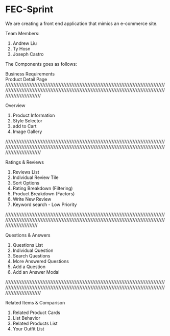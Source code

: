 # FEC-Sprint
We are creating a front end application that mimics an e-commerce site. 

Team Members: 
1. Andrew Liu
2. Ty Hosn
3. Joseph Castro

The Components goes as follows: 




Business Requirements	
Product Detail Page	
////////////////////////////////////////////////////////////////////////////////////////////////////////////////////////////////////////////////////////////////////////////////////////////////////////////////////////////

Overview	

1. Product Information	
2. Style Selector
3. add to Cart	
4. Image Gallery

////////////////////////////////////////////////////////////////////////////////////////////////////////////////////////////////////////////////////////////////////////////////////////////////////////////////////////////

Ratings & Reviews	

1. Reviews List	
2. Individual Review Tile	
3. Sort Options	
4. Rating Breakdown (Filtering)	
5. Product Breakdown (Factors)	
6. Write New Review	
7. Keyword search - Low Priority

//////////////////////////////////////////////////////////////////////////////////////////////////////////////////////////////////////////////////////////////////////////////////////////////////////////////////////////

Questions & Answers	

1. Questions List
2. Individual Question	
3. Search Questions	
4. More Answered Questions	
5. Add a Question	
6. Add an Answer Modal

////////////////////////////////////////////////////////////////////////////////////////////////////////////////////////////////////////////////////////////////////////////////////////////////////////////////////////////

Related Items & Comparison	

1. Related Product Cards	
2. List Behavior	
3. Related Products List	
4. Your Outfit List


